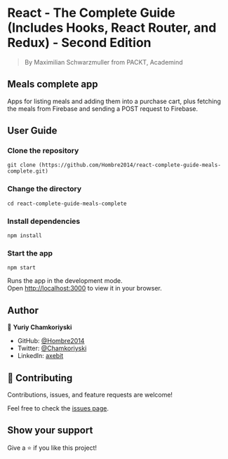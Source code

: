 # React - The Complete Guide (Includes Hooks, React Router, and Redux) - Second Edition

> By Maximilian Schwarzmuller from PACKT, Academind

## Meals complete app

Apps for listing meals and adding them into a purchase cart, plus fetching the meals from Firebase and sending a POST request to Firebase.

## User Guide

### Clone the repository

`git clone (https://github.com/Hombre2014/react-complete-guide-meals-complete.git)`

### Change the directory

`cd react-complete-guide-meals-complete`

### Install dependencies

`npm install`

### Start the app

`npm start`

Runs the app in the development mode.\
Open [http://localhost:3000](http://localhost:3000) to view it in your browser.

## Author

👤 **Yuriy Chamkoriyski**

- GitHub: [@Hombre2014](https://github.com/Hombre2014)
- Twitter: [@Chamkoriyski](https://twitter.com/Chamkoriyski)
- LinkedIn: [axebit](https://linkedin.com/in/axebit)

## 🤝 Contributing

Contributions, issues, and feature requests are welcome!

Feel free to check the [issues page](https://github.com/Hombre/react-complete-guide-meals-complete/issues).

## Show your support

Give a ⭐️ if you like this project!
